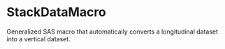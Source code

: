 # StackDataMacro
Generalized SAS macro that automatically converts a longitudinal dataset into a vertical dataset.
